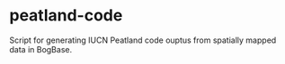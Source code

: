 # peatland-code
Script for generating IUCN Peatland code ouptus from spatially mapped data in BogBase.
